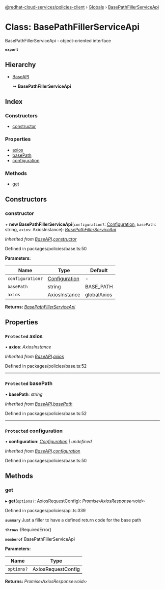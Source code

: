 [@redhat-cloud-services/policies-client](../README.md) › [Globals](../globals.md) › [BasePathFillerServiceApi](basepathfillerserviceapi.md)

# Class: BasePathFillerServiceApi

BasePathFillerServiceApi - object-oriented interface

**`export`** 

## Hierarchy

* [BaseAPI](baseapi.md)

  ↳ **BasePathFillerServiceApi**

## Index

### Constructors

* [constructor](basepathfillerserviceapi.md#constructor)

### Properties

* [axios](basepathfillerserviceapi.md#protected-axios)
* [basePath](basepathfillerserviceapi.md#protected-basepath)
* [configuration](basepathfillerserviceapi.md#protected-configuration)

### Methods

* [get](basepathfillerserviceapi.md#get)

## Constructors

###  constructor

\+ **new BasePathFillerServiceApi**(`configuration?`: [Configuration](configuration.md), `basePath`: string, `axios`: AxiosInstance): *[BasePathFillerServiceApi](basepathfillerserviceapi.md)*

*Inherited from [BaseAPI](baseapi.md).[constructor](baseapi.md#constructor)*

Defined in packages/policies/base.ts:50

**Parameters:**

Name | Type | Default |
------ | ------ | ------ |
`configuration?` | [Configuration](configuration.md) | - |
`basePath` | string | BASE_PATH |
`axios` | AxiosInstance | globalAxios |

**Returns:** *[BasePathFillerServiceApi](basepathfillerserviceapi.md)*

## Properties

### `Protected` axios

• **axios**: *AxiosInstance*

*Inherited from [BaseAPI](baseapi.md).[axios](baseapi.md#protected-axios)*

Defined in packages/policies/base.ts:52

___

### `Protected` basePath

• **basePath**: *string*

*Inherited from [BaseAPI](baseapi.md).[basePath](baseapi.md#protected-basepath)*

Defined in packages/policies/base.ts:52

___

### `Protected` configuration

• **configuration**: *[Configuration](configuration.md) | undefined*

*Inherited from [BaseAPI](baseapi.md).[configuration](baseapi.md#protected-configuration)*

Defined in packages/policies/base.ts:50

## Methods

###  get

▸ **get**(`options?`: AxiosRequestConfig): *Promise‹AxiosResponse‹void››*

Defined in packages/policies/api.ts:339

**`summary`** Just a filler to have a defined return code for the base path

**`throws`** {RequiredError}

**`memberof`** BasePathFillerServiceApi

**Parameters:**

Name | Type |
------ | ------ |
`options?` | AxiosRequestConfig |

**Returns:** *Promise‹AxiosResponse‹void››*
